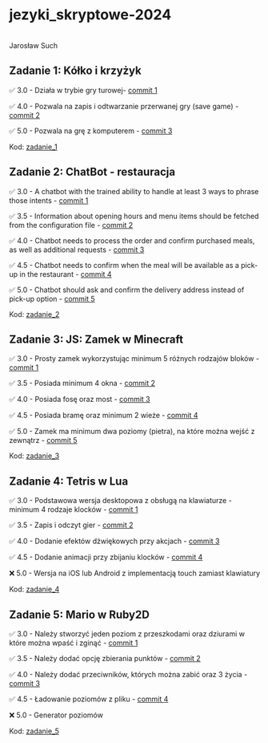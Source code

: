 # **jezyki_skryptowe-2024**
<br>
 Jarosław Such
<br>

## **Zadanie 1**: Kółko i krzyżyk

:white_check_mark: 3.0 - Działa w trybie gry turowej- [commit 1](https://github.com/PanPurpura/jezyki_skryptowe-2024/commit/6a938f46790428ecfc525cfb623889cd3d359bf5)

:white_check_mark: 4.0 - Pozwala na zapis i odtwarzanie przerwanej gry (save game) - [commit 2](https://github.com/PanPurpura/jezyki_skryptowe-2024/commit/d25df466587d9a3ec08edbb23994132b5cd4de0a)

:white_check_mark: 5.0 - Pozwala na grę z komputerem - [commit 3](https://github.com/PanPurpura/jezyki_skryptowe-2024/commit/78df419b71fa992e70cf27183428f5ae0d880f43)

Kod: [zadanie_1](Zadanie_1/)

## **Zadanie 2**: ChatBot - restauracja

:white_check_mark: 3.0 - A chatbot with the trained ability to handle at least 3 ways to phrase those intents - [commit 1](https://github.com/PanPurpura/jezyki_skryptowe-2024/commit/af20b6727b40a588e4aead45f822f05c256758b9)

:white_check_mark: 3.5 - Information about opening hours and menu items should be fetched from the configuration file - [commit 2](https://github.com/PanPurpura/jezyki_skryptowe-2024/commit/3164b4af429ccab07bb924bdddc509c1af33663a)

:white_check_mark: 4.0 - Chatbot needs to process the order and confirm purchased meals, as well as additional requests - [commit 3](https://github.com/PanPurpura/jezyki_skryptowe-2024/commit/ca97618c8c46fc43812ead165e2b3f44d036cc99)

:white_check_mark: 4.5 - Chatbot needs to confirm when the meal will be available as a pick-up in the restaurant - [commit 4](https://github.com/PanPurpura/jezyki_skryptowe-2024/commit/3ce6bf09b7e694814c0130e08e66d11e11726e26)

:white_check_mark: 5.0 - Chatbot should ask and confirm the delivery address instead of pick-up option - [commit 5](https://github.com/PanPurpura/jezyki_skryptowe-2024/commit/ae0b670d9ad0f45e3f870c1d3b0e3324bebf5968)

Kod: [zadanie_2](Zadanie_2/)

## **Zadanie 3**: JS: Zamek w Minecraft

:white_check_mark: 3.0 - Prosty zamek wykorzystując minimum 5 różnych rodzajów bloków - [commit 1](https://github.com/PanPurpura/jezyki_skryptowe-2024/commit/602745ead7bc945cce6a613d3b26a28a971f3d7a)

:white_check_mark: 3.5 - Posiada minimum 4 okna - [commit 2](https://github.com/PanPurpura/jezyki_skryptowe-2024/commit/30306d96d16151a2a17eb98545bc4b1433237b02)

:white_check_mark: 4.0 - Posiada fosę oraz most - [commit 3](https://github.com/PanPurpura/jezyki_skryptowe-2024/commit/f9264ddc46efe9c00654ba6aca9605ab26549eec)

:white_check_mark: 4.5 - Posiada bramę oraz minimum 2 wieże - [commit 4](https://github.com/PanPurpura/jezyki_skryptowe-2024/commit/6c0cc952e35ac708937f926078579478207fd528)

:white_check_mark: 5.0 - Zamek ma minimum dwa poziomy (pietra), na które można wejść z zewnątrz - [commit 5](https://github.com/PanPurpura/jezyki_skryptowe-2024/commit/6c0cc952e35ac708937f926078579478207fd528)

Kod: [zadanie_3](Zadanie_3/)

## **Zadanie 4**: Tetris w Lua

:white_check_mark: 3.0 - Podstawowa wersja desktopowa z obsługą na klawiaturze - minimum 4 rodzaje klocków - [commit 1](https://github.com/PanPurpura/jezyki_skryptowe-2024/commit/966889d2c5e704bdfe401573f46b1ab404f64527)

:white_check_mark: 3.5 - Zapis i odczyt gier - [commit 2](https://github.com/PanPurpura/jezyki_skryptowe-2024/commit/c923d5ef6d518e93b237cd01a4fe35a9d6111b84)

:white_check_mark: 4.0 - Dodanie efektów dźwiękowych przy akcjach - [commit 3](https://github.com/PanPurpura/jezyki_skryptowe-2024/commit/d93a858a3849addc0ac50bdf8eaf95ccd9e48471)

:white_check_mark: 4.5 - Dodanie animacji przy zbijaniu klocków - [commit 4](https://github.com/PanPurpura/jezyki_skryptowe-2024/commit/0e5e37e5164e5127855759d4a4aae788610094ba)

:x: 5.0 - Wersja na iOS lub Android z implementacją touch zamiast klawiatury

Kod: [zadanie_4](Zadanie_4/)

## **Zadanie 5**: Mario w Ruby2D

:white_check_mark: 3.0 - Należy stworzyć jeden poziom z przeszkodami oraz dziurami w które można wpaść i zginąć - [commit 1](https://github.com/PanPurpura/jezyki_skryptowe-2024/commit/867ebafdc0e8b3f3763a79a1bd0c67e08444100e)

:white_check_mark: 3.5 - Należy dodać opcję zbierania punktów - [commit 2](https://github.com/PanPurpura/jezyki_skryptowe-2024/commit/71a3c70c7a15bba549cdeafb9c151a4f51f5d4f2)

:white_check_mark: 4.0 - Należy dodać przeciwników, których można zabić oraz 3 życia - [commit 3](https://github.com/PanPurpura/jezyki_skryptowe-2024/commit/f8b56406c09a589cc76bf367c21a5b8bab11109d)

:white_check_mark: 4.5 - Ładowanie poziomów z pliku - [commit 4](https://github.com/PanPurpura/jezyki_skryptowe-2024/commit/703f08cf3ed5c11fd1e23ee5b14bc40ae10c01d2)

:x: 5.0 - Generator poziomów

Kod: [zadanie_5](Zadanie_5/)
